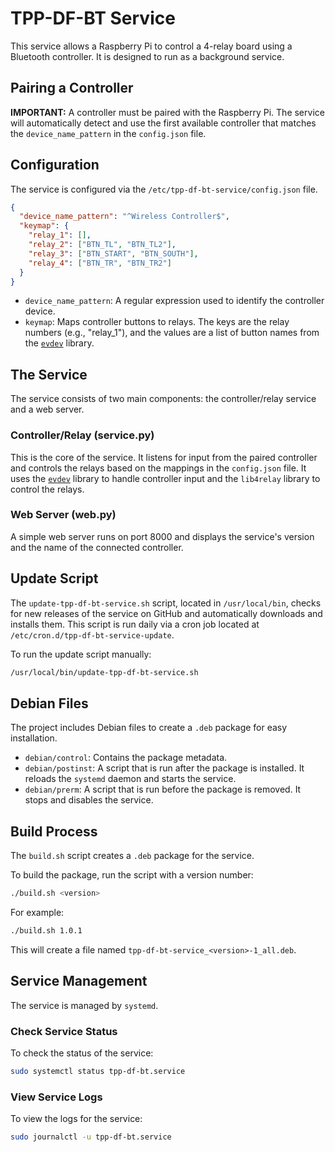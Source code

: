 # TPP-DF-BT Service

This service allows a Raspberry Pi to control a 4-relay board using a Bluetooth controller. It is designed to run as a background service.

## Pairing a Controller

**IMPORTANT:** A controller must be paired with the Raspberry Pi. The service will automatically detect and use the first available controller that matches the `device_name_pattern` in the `config.json` file.

## Configuration

The service is configured via the `/etc/tpp-df-bt-service/config.json` file.

```json
{
  "device_name_pattern": "^Wireless Controller$",
  "keymap": {
    "relay_1": [],
    "relay_2": ["BTN_TL", "BTN_TL2"],
    "relay_3": ["BTN_START", "BTN_SOUTH"],
    "relay_4": ["BTN_TR", "BTN_TR2"]
  }
}
```

*   `device_name_pattern`: A regular expression used to identify the controller device.
*   `keymap`: Maps controller buttons to relays. The keys are the relay numbers (e.g., "relay_1"), and the values are a list of button names from the [`evdev`](https://python-evdev.readthedocs.io/en/latest/) library.

## The Service

The service consists of two main components: the controller/relay service and a web server.

### Controller/Relay (service.py)

This is the core of the service. It listens for input from the paired controller and controls the relays based on the mappings in the `config.json` file. It uses the [`evdev`](https://python-evdev.readthedocs.io/en/latest/) library to handle controller input and the `lib4relay` library to control the relays.

### Web Server (web.py)

A simple web server runs on port 8000 and displays the service's version and the name of the connected controller.

## Update Script

The `update-tpp-df-bt-service.sh` script, located in `/usr/local/bin`, checks for new releases of the service on GitHub and automatically downloads and installs them. This script is run daily via a cron job located at `/etc/cron.d/tpp-df-bt-service-update`.

To run the update script manually:

```bash
/usr/local/bin/update-tpp-df-bt-service.sh
```

## Debian Files

The project includes Debian files to create a `.deb` package for easy installation.

*   `debian/control`: Contains the package metadata.
*   `debian/postinst`: A script that is run after the package is installed. It reloads the `systemd` daemon and starts the service.
*   `debian/prerm`: A script that is run before the package is removed. It stops and disables the service.

## Build Process

The `build.sh` script creates a `.deb` package for the service.

To build the package, run the script with a version number:

```bash
./build.sh <version>
```

For example:

```bash
./build.sh 1.0.1
```

This will create a file named `tpp-df-bt-service_<version>-1_all.deb`.

## Service Management

The service is managed by `systemd`.

### Check Service Status

To check the status of the service:

```bash
sudo systemctl status tpp-df-bt.service
```

### View Service Logs

To view the logs for the service:

```bash
sudo journalctl -u tpp-df-bt.service
```